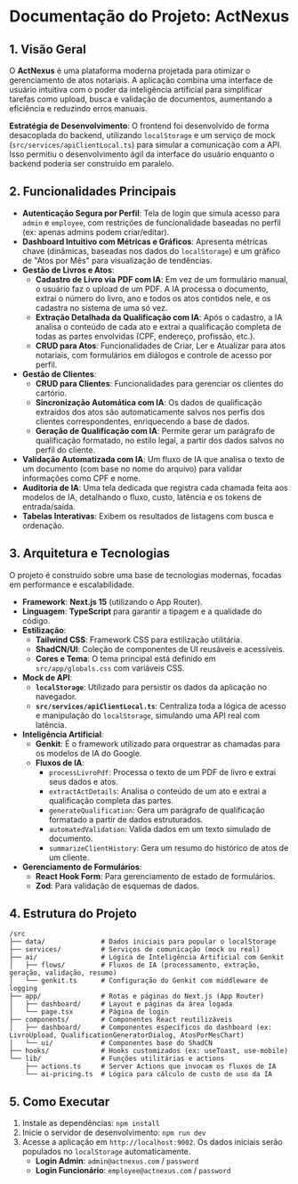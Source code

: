 # Documentação do Projeto: ActNexus

## 1. Visão Geral

O **ActNexus** é uma plataforma moderna projetada para otimizar o gerenciamento de atos notariais. A aplicação combina uma interface de usuário intuitiva com o poder da inteligência artificial para simplificar tarefas como upload, busca e validação de documentos, aumentando a eficiência e reduzindo erros manuais.

**Estratégia de Desenvolvimento**: O frontend foi desenvolvido de forma desacoplada do backend, utilizando `localStorage` e um serviço de mock (`src/services/apiClientLocal.ts`) para simular a comunicação com a API. Isso permitiu o desenvolvimento ágil da interface do usuário enquanto o backend poderia ser construído em paralelo.

## 2. Funcionalidades Principais

- **Autenticação Segura por Perfil**: Tela de login que simula acesso para `admin` e `employee`, com restrições de funcionalidade baseadas no perfil (ex: apenas admins podem criar/editar).
- **Dashboard Intuitivo com Métricas e Gráficos**: Apresenta métricas chave (dinâmicas, baseadas nos dados do `localStorage`) e um gráfico de "Atos por Mês" para visualização de tendências.
- **Gestão de Livros e Atos**:
  - **Cadastro de Livro via PDF com IA**: Em vez de um formulário manual, o usuário faz o upload de um PDF. A IA processa o documento, extrai o número do livro, ano e todos os atos contidos nele, e os cadastra no sistema de uma só vez.
  - **Extração Detalhada da Qualificação com IA**: Após o cadastro, a IA analisa o conteúdo de cada ato e extrai a qualificação completa de todas as partes envolvidas (CPF, endereço, profissão, etc.).
  - **CRUD para Atos**: Funcionalidades de Criar, Ler e Atualizar para atos notariais, com formulários em diálogos e controle de acesso por perfil.
- **Gestão de Clientes**:
  - **CRUD para Clientes**: Funcionalidades para gerenciar os clientes do cartório.
  - **Sincronização Automática com IA**: Os dados de qualificação extraídos dos atos são automaticamente salvos nos perfis dos clientes correspondentes, enriquecendo a base de dados.
  - **Geração de Qualificação com IA**: Permite gerar um parágrafo de qualificação formatado, no estilo legal, a partir dos dados salvos no perfil do cliente.
- **Validação Automatizada com IA**: Um fluxo de IA que analisa o texto de um documento (com base no nome do arquivo) para validar informações como CPF e nome.
- **Auditoria de IA**: Uma tela dedicada que registra cada chamada feita aos modelos de IA, detalhando o fluxo, custo, latência e os tokens de entrada/saída.
- **Tabelas Interativas**: Exibem os resultados de listagens com busca e ordenação.

## 3. Arquitetura e Tecnologias

O projeto é construído sobre uma base de tecnologias modernas, focadas em performance e escalabilidade.

- **Framework**: **Next.js 15** (utilizando o App Router).
- **Linguagem**: **TypeScript** para garantir a tipagem e a qualidade do código.
- **Estilização**:
  - **Tailwind CSS**: Framework CSS para estilização utilitária.
  - **ShadCN/UI**: Coleção de componentes de UI reusáveis e acessíveis.
  - **Cores e Tema**: O tema principal está definido em `src/app/globals.css` com variáveis CSS.
- **Mock de API**:
  - **`localStorage`**: Utilizado para persistir os dados da aplicação no navegador.
  - **`src/services/apiClientLocal.ts`**: Centraliza toda a lógica de acesso e manipulação do `localStorage`, simulando uma API real com latência.
- **Inteligência Artificial**:
  - **Genkit**: É o framework utilizado para orquestrar as chamadas para os modelos de IA do Google.
  - **Fluxos de IA**:
    - `processLivroPdf`: Processa o texto de um PDF de livro e extrai seus dados e atos.
    - `extractActDetails`: Analisa o conteúdo de um ato e extrai a qualificação completa das partes.
    - `generateQualification`: Gera um parágrafo de qualificação formatado a partir de dados estruturados.
    - `automatedValidation`: Valida dados em um texto simulado de documento.
    - `summarizeClientHistory`: Gera um resumo do histórico de atos de um cliente.
- **Gerenciamento de Formulários**:
  - **React Hook Form**: Para gerenciamento de estado de formulários.
  - **Zod**: Para validação de esquemas de dados.

## 4. Estrutura do Projeto

```
/src
├── data/              # Dados iniciais para popular o localStorage
├── services/          # Serviços de comunicação (mock ou real)
├── ai/                # Lógica de Inteligência Artificial com Genkit
│   ├── flows/         # Fluxos de IA (processamento, extração, geração, validação, resumo)
│   └── genkit.ts      # Configuração do Genkit com middleware de logging
├── app/               # Rotas e páginas do Next.js (App Router)
│   ├── dashboard/     # Layout e páginas da área logada
│   └── page.tsx       # Página de login
├── components/        # Componentes React reutilizáveis
│   ├── dashboard/     # Componentes específicos do dashboard (ex: LivroUpload, QualificationGeneratorDialog, AtosPorMesChart)
│   └── ui/            # Componentes base do ShadCN
├── hooks/             # Hooks customizados (ex: useToast, use-mobile)
└── lib/               # Funções utilitárias e actions
    ├── actions.ts     # Server Actions que invocam os fluxos de IA
    └── ai-pricing.ts  # Lógica para cálculo de custo de uso da IA
```

## 5. Como Executar

1. Instale as dependências: `npm install`
2. Inicie o servidor de desenvolvimento: `npm run dev`
3. Acesse a aplicação em `http://localhost:9002`. Os dados iniciais serão populados no `localStorage` automaticamente.
   - **Login Admin**: `admin@actnexus.com` / `password`
   - **Login Funcionário**: `employee@actnexus.com` / `password`

